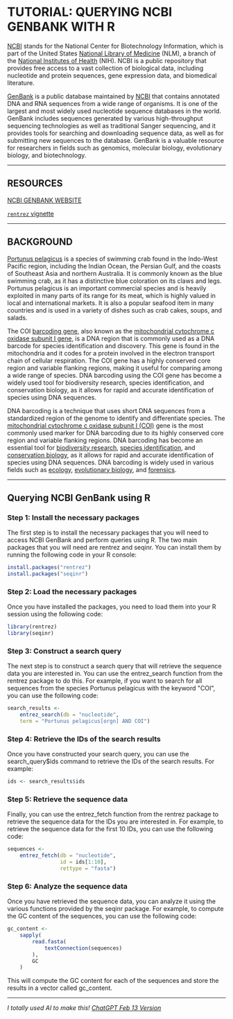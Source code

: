 # TUTORIAL: QUERYING NCBI GENBANK WITH R

[NCBI](https://en.wikipedia.org/wiki/National_Center_for_Biotechnology_Information) stands for the National Center for Biotechnology Information, which is part of the United States [National Library of Medicine](https://en.wikipedia.org/wiki/National_Library_of_Medicine) (NLM), a branch of the [National Institutes of Health](https://en.wikipedia.org/wiki/National_Institutes_of_Health) (NIH). NCBI is a public repository that provides free access to a vast collection of biological data, including nucleotide and protein sequences, gene expression data, and biomedical literature.

[GenBank](https://en.wikipedia.org/wiki/GenBank) is a public database maintained by [NCBI](https://en.wikipedia.org/wiki/National_Center_for_Biotechnology_Information) that contains annotated DNA and RNA sequences from a wide range of organisms. It is one of the largest and most widely used nucleotide sequence databases in the world. GenBank includes sequences generated by various high-throughput sequencing technologies as well as traditional Sanger sequencing, and it provides tools for searching and downloading sequence data, as well as for submitting new sequences to the database. GenBank is a valuable resource for researchers in fields such as genomics, molecular biology, evolutionary biology, and biotechnology.


---

## RESOURCES

[NCBI GENBANK WEBSITE](https://www.ncbi.nlm.nih.gov/)  

[`rentrez` vignette](https://cran.r-project.org/web/packages/rentrez/vignettes/rentrez_tutorial.html)

---

## BACKGROUND

[Portunus pelagicus](https://en.wikipedia.org/wiki/Portunus_pelagicus) is a species of swimming crab found in the Indo-West Pacific region, including the Indian Ocean, the Persian Gulf, and the coasts of Southeast Asia and northern Australia. It is commonly known as the blue swimming crab, as it has a distinctive blue coloration on its claws and legs. Portunus pelagicus is an important commercial species and is heavily exploited in many parts of its range for its meat, which is highly valued in local and international markets. It is also a popular seafood item in many countries and is used in a variety of dishes such as crab cakes, soups, and salads.


The COI [barcoding gene](https://en.wikipedia.org/wiki/DNA_barcoding), also known as the [mitochondrial cytochrome c oxidase subunit I gene](https://en.wikipedia.org/wiki/Cytochrome_c_oxidase_subunit_I), is a DNA region that is commonly used as a DNA barcode for species identification and discovery. This gene is found in the mitochondria and it codes for a protein involved in the electron transport chain of cellular respiration. The COI gene has a highly conserved core region and variable flanking regions, making it useful for comparing among a wide range of species. DNA barcoding using the COI gene has become a widely used tool for biodiversity research, species identification, and conservation biology, as it allows for rapid and accurate identification of species using DNA sequences.

DNA barcoding is a technique that uses short DNA sequences from a standardized region of the genome to identify and differentiate species. The [mitochondrial cytochrome c oxidase subunit I (COI)](https://en.wikipedia.org/wiki/Cytochrome_c_oxidase_subunit_I) gene is the most commonly used marker for DNA barcoding due to its highly conserved core region and variable flanking regions. DNA barcoding has become an essential tool for [biodiversity research](https://en.wikipedia.org/wiki/Biodiversity), [species identification](https://en.wikipedia.org/wiki/Species_identification), and [conservation biology](https://en.wikipedia.org/wiki/Conservation_biology), as it allows for rapid and accurate identification of species using DNA sequences. DNA barcoding is widely used in various fields such as [ecology](https://en.wikipedia.org/wiki/Ecology), [evolutionary biology](https://en.wikipedia.org/wiki/Evolutionary_biology), and [forensics](https://en.wikipedia.org/wiki/Forensic_science).




---

## Querying NCBI GenBank using R

### Step 1: Install the necessary packages

The first step is to install the necessary packages that you will need to access NCBI GenBank and perform queries using R. The two main packages that you will need are rentrez and seqinr. You can install them by running the following code in your R console:

```r
install.packages("rentrez")
install.packages("seqinr")
```

### Step 2: Load the necessary packages

Once you have installed the packages, you need to load them into your R session using the following code:

```r
library(rentrez)
library(seqinr)
```

### Step 3: Construct a search query

The next step is to construct a search query that will retrieve the sequence data you are interested in. You can use the entrez_search function from the rentrez package to do this. For example, if you want to search for all sequences from the species Portunus pelagicus with the keyword "COI", you can use the following code:

```r
search_results <- 
    entrez_search(db = "nucleotide", 
    term = "Portunus pelagicus[orgn] AND COI")
```

### Step 4: Retrieve the IDs of the search results

Once you have constructed your search query, you can use the search_query$ids command to retrieve the IDs of the search results. For example:

```r
ids <- search_results$ids
```

### Step 5: Retrieve the sequence data

Finally, you can use the entrez_fetch function from the rentrez package to retrieve the sequence data for the IDs you are interested in. For example, to retrieve the sequence data for the first 10 IDs, you can use the following code:

```r
sequences <- 
    entrez_fetch(db = "nucleotide", 
                 id = ids[1:10], 
                 rettype = "fasta")
```

### Step 6: Analyze the sequence data

Once you have retrieved the sequence data, you can analyze it using the various functions provided by the seqinr package. For example, to compute the GC content of the sequences, you can use the following code:

```r
gc_content <- 
    sapply(
        read.fasta(
            textConnection(sequences)
        ), 
        GC
	)
```

This will compute the GC content for each of the sequences and store the results in a vector called gc_content.




---

_I totally used AI to make this!  [ChatGPT Feb 13 Version](https://help.openai.com/en/articles/6825453-chatgpt-release-notes)_